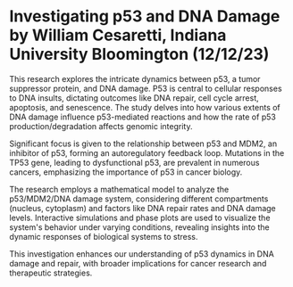 # Investigating p53 and DNA Damage by William Cesaretti, Indiana University Bloomington (12/12/23)

This research explores the intricate dynamics between p53, a tumor suppressor protein, and DNA damage. P53 is central to cellular responses to DNA insults, dictating outcomes like DNA repair, cell cycle arrest, apoptosis, and senescence. The study delves into how various extents of DNA damage influence p53-mediated reactions and how the rate of p53 production/degradation affects genomic integrity.

Significant focus is given to the relationship between p53 and MDM2, an inhibitor of p53, forming an autoregulatory feedback loop. Mutations in the TP53 gene, leading to dysfunctional p53, are prevalent in numerous cancers, emphasizing the importance of p53 in cancer biology.

The research employs a mathematical model to analyze the p53/MDM2/DNA damage system, considering different compartments (nucleus, cytoplasm) and factors like DNA repair rates and DNA damage levels. Interactive simulations and phase plots are used to visualize the system's behavior under varying conditions, revealing insights into the dynamic responses of biological systems to stress.

This investigation enhances our understanding of p53 dynamics in DNA damage and repair, with broader implications for cancer research and therapeutic strategies.
